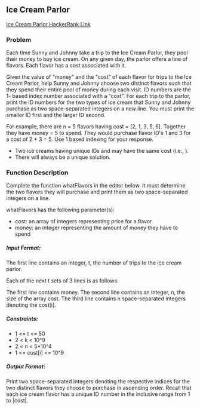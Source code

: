 ## Ice Cream Parlor

[Ice Cream Parlor HackerRank Link](https://www.hackerrank.com/challenges/ctci-ice-cream-parlor/problem?h_l=interview&playlist_slugs%5B%5D=interview-preparation-kit&playlist_slugs%5B%5D=search)

### Problem
Each time Sunny and Johnny take a trip to the Ice Cream Parlor, 
they pool their money to buy ice cream. On any given day, the parlor 
offers a line of flavors. Each flavor has a cost associated with it.

Given the value of "money" and the "cost" of each flavor for  trips to the Ice Cream Parlor, 
help Sunny and Johnny choose two distinct flavors such that they spend their 
entire pool of money during each visit. ID numbers are the 1- based index 
number associated with a "cost". For each trip to the parlor, print the ID 
numbers for the two types of ice cream that Sunny and Johnny purchase as 
two space-separated integers on a new line. You must print the smaller ID 
first and the larger ID second.

For example, there are n = 5 flavors having cost = [2, 1, 3, 5, 6]. Together 
they have money = 5 to spend. They would purchase flavor ID's 1 and 3 for a 
cost of 2 + 3 = 5. Use 1 based indexing for your response.

- Two ice creams having unique IDs  and  may have the same cost (i.e., ).
- There will always be a unique solution.

### Function Description

Complete the function whatFlavors in the editor below. It must determine 
the two flavors they will purchase and print them as two space-separated 
integers on a line.

whatFlavors has the following parameter(s):

- cost: an array of integers representing price for a flavor
- money: an integer representing the amount of money they have to spend

##### Input Format:

The first line contains an integer, t, the number of trips to the ice cream parlor.

Each of the next t sets of 3 lines is as follows:

The first line contains money.
The second line contains an integer, n, the size of the array cost.
The third line contains n space-separated integers denoting the cost[i].

##### Constraints:
- 1 <= t <= 50
- 2 < k < 10^9
- 2 < n < 5*10^4
- 1 <= cost[i] <= 10^9

##### Output Format:
Print two space-separated integers denoting the respective indices for the 
two distinct flavors they choose to purchase in ascending order. Recall that 
each ice cream flavor has a unique ID number in the inclusive range from 1 to |cost|.